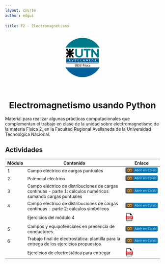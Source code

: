 ```yaml
---
layout: course
author: edgui

title: F2 - Electromagnetismo
---
```


<div style="text-align: center;">

<img src="assets/img/logoUTN-500.svg" alt="Universidad Tecnológica Nacional - Facultad Regional Avellaneda" width="120"/>

&nbsp;

<!-- # Electromagnetismo usando Python -->
<h1>Electromagnetismo usando Python</h1>
</div>


<!-- [![Project Status: Active](https://www.repostatus.org/badges/latest/active.svg)](https://www.repostatus.org/#active)
[![License: CC-BY 4.0](https://img.shields.io/badge/License-CC--BY%204.0-lightgrey.svg)](https://creativecommons.org/licenses/by/4.0/)
[![Github All Releases](https://img.shields.io/github/downloads/Edinburgh-Chemistry-Teaching/Data-driven-chemistry/total)]()
[![DOI](https://jose.theoj.org/papers/10.21105/jose.00192/status.svg)](https://doi.org/10.21105/jose.00192) -->

Material para realizar algunas prácticas computacionales que complementan el trabajo en clase de la unidad sobre electromagnetismo de la materia Física 2, en la Facultad Regional Avellaneda de la Universidad Tecnológica Nacional.

## Actividades

| Módulo | Contenido                 | Enlace |
|------|---------------------------------|------|
| 1    |  Campo eléctrico de cargas puntuales | [![modulo_1](assets/img/colab-badge-es.svg)](https://colab.research.google.com/github/frautn/F2/blob/main/electromagnetismo/em01_campo_electrico.ipynb) |
| 2    | Potencial eléctrico |[![modulo_2](assets/img/colab-badge-es.svg)]()|
| 3    | Campo eléctrico de distribuciones de cargas contínuas - parte 1: cálculos numéricos sumando cargas puntuales |[![modulo_3](assets/img/colab-badge-es.svg)](https://colab.research.google.com/github/frautn/F2/blob/main/electromagnetismo/em02_distribuciones_continuas.ipynb)|
| 4    | Campo eléctrico de distribuciones de cargas contínuas - parte 2: cálculos simbólicos |[![modulo_4](assets/img/colab-badge-es.svg)](https://colab.research.google.com/github/frautn/F2/blob/main/electromagnetismo/em02_distribuciones_continuas.ipynb)|
|     | Ejercicios del módulo 4 |[<img src="assets/img/Icon_pdf_file.svg" alt="pdf_icon" width="25"/>](https://colab.research.google.com/github/frautn/F2/blob/main/electromagnetismo/em02_distribuciones_continuas.ipynb)|
| 5   | Campos y equipotenciales en presencia de conductores |[![modulo_5](assets/img/colab-badge-es.svg)]()|
| 6   | Trabajo final de electrostática: plantilla para la entrega de los ejercicios propuestos |[![modulo_6](assets/img/colab-badge-es.svg)]()|
|     | Ejercicios de electrostática para entregar |[<img src="assets/img/Icon_pdf_file.svg" alt="pdf_icon" width="25"/>]()|

